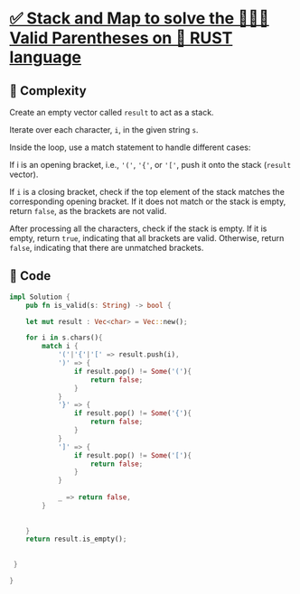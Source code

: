 # [✅ Stack and Map to solve the 🧑🏻‍💻 Valid Parentheses on 🦀  RUST language]()

## 🧩 Complexity

Create an empty vector called `result` to act as a stack.

Iterate over each character, `i`, in the given string `s`.

Inside the loop, use a match statement to handle different cases:

If i is an opening bracket, i.e., `'('`, `'{'`, or `'['`, push it onto the stack (`result` vector).

If `i` is a closing bracket, check if the top element of the stack matches the corresponding opening bracket. If it does not match or the stack is empty, return `false`, as the brackets are not valid.

After processing all the characters, check if the stack is empty. If it is empty, return `true`, indicating that all brackets are valid. Otherwise, return `false`, indicating that there are unmatched brackets.

## 🔐 Code

``` RUST
impl Solution {
    pub fn is_valid(s: String) -> bool {

    let mut result : Vec<char> = Vec::new();

    for i in s.chars(){
        match i {
            '('|'{'|'[' => result.push(i),
            ')' => {
                if result.pop() != Some('('){
                    return false;
                }
            }
            '}' => {
                if result.pop() != Some('{'){
                    return false;
                }
            }
            ']' => {
                if result.pop() != Some('['){
                    return false;
                }
            }
            
            _ => return false,
        }
        
        
    }
    return result.is_empty();
      
        
 }

}
```


